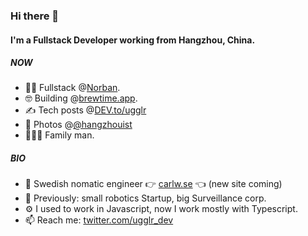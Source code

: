 ### Hi there 👋

#### I'm a Fullstack Developer working from Hangzhou, China.

##### NOW

- 🧑‍💻 Fullstack @[Norban](https://norban.se).
- 🤓 Building @[brewtime.app](https://brewtime.app).
- ✍️ Tech posts @[DEV.to/ugglr](https://dev.to/ugglr)
- 📸 Photos @[@hangzhouist](https://www.instagram.com/hangzhouist/) 
- 👨‍👩‍👦 Family man.

##### BIO

- 🏢 Swedish nomatic engineer 👉 [carlw.se](https://www.carlw.se) 👈 (new site coming)
- 👔 Previously: small robotics Startup, big Surveillance corp. 
- ⚙️ I used to work in Javascript, now I work mostly with Typescript.
- 📫 Reach me: [twitter.com/ugglr_dev](https://twitter.com/ugglr_dev)
